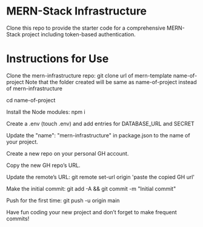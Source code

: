 # MERN-Stack Infrastructure

Clone this repo to provide the starter code for a comprehensive MERN-Stack project including token-based authentication.

# Instructions for Use

Clone the mern-infrastructure repo: git clone url of mern-template name-of-project
Note that the folder created will be same as name-of-project instead of mern-infrastructure

cd name-of-project

Install the Node modules: npm i

Create a .env (touch .env) and add entries for DATABASE_URL and SECRET

Update the "name": "mern-infrastructure" in package.json to the name of your project.

Create a new repo on your personal GH account.

Copy the new GH repo’s URL.

Update the remote’s URL: git remote set-url origin 'paste the copied GH url'

Make the initial commit: git add -A && git commit -m "Initial commit"

Push for the first time: git push -u origin main

Have fun coding your new project and don’t forget to make frequent commits!
